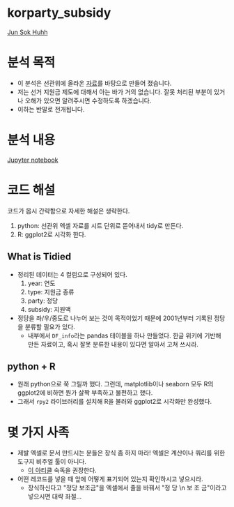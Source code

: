 # korparty_subsidy

[Jun Sok Huhh](mailto:anarinsk@gmail.com)

#  분석 목적 

* 이 분석은 선관위에 올라온 [자료](https://t.co/JgDId3DCN1)를 바탕으로 만들어 졌습니다. 
* 저는 선거 지원금 제도에 대해서 아는 바가 거의 없습니다. 잘못 처리된 부분이 있거나 오해가 있으면 알려주시면 수정하도록 하겠습니다. 
* 이하는 반말로 전개됩니다. 

# 분석 내용 

[Jupyter notebook](http://nbviewer.jupyter.org/github/anarinsk/korparty_subsidy/blob/master/read_EDA.ipynb)

# 코드 해설 

코드가 몹시 간략함으로 자세한 해설은 생략한다. 

1. python: 선관위 엑셀 자료를 시트 단위로 뜯어내서 tidy로 만든다. 
2.  R: ggplot2로 시각화 한다. 

## What is Tidied 

* 정리된 데이터는 4 컬럼으로 구성되어 있다. 
	1. year: 연도 
	2.  type: 지원금 종류 
	3.  party: 정당 
	4. subsidy: 지원액 
* 정당을 좌/우/중도로 나누어 보는 것이 목적이었기 때문에 2001년부터 기록된 정당을 분류할 필요가 있다. 
	* 내부에서 `DF_info`라는 pandas 테이블을 하나 만들었다. 한글 위키에 기반해 만든 자료이고, 혹시 잘못 분류한 내용이 있다면 알아서 고쳐 쓰시라. 

## python + R 

* 원래 python으로 쭉 그릴까 했다. 그런데,  matplotlib이나 seaborn 모두 R의 ggplot2에 비하면 뭔가 살짝 부족하고 불편하고 했다. 
* 그래서 `rpy2` 라이브러리를 설치해  R을 불러와 ggplot2로 시각화만 완성했다. 

# 몇 가지 사족 

* 제발 엑셀로 문서 만드시는 분들은 장식 좀 하지 마라! 엑셀은 계산이나 쿼리를 위한 도구지 비주얼 툴이 아니다. 
	* [이 아티클](https://www.tandfonline.com/doi/full/10.1080/00031305.2017.1375989) 숙독을 권장한다. 
* 어떤 레코드를 넣을 때 앞에 어떻게 표기되어 있는지 확인하시고 넣으시라.
	* 장식하신다고 "정당 보조금"을 엑셀에서 줄을 바꿔서 "정    당 \n 보  조  금"이라고 넣으시면 대략 좌절... 
<!--stackedit_data:
eyJoaXN0b3J5IjpbLTYxNTIzODI5LC04MjQ2NzEwNjUsLTYxNT
IzODI5LDM3NzU1MTQzMiwxMzg0MDczMDE3LC02NTQzOTU0Mjcs
LTgwMjQ3ODgsOTM0MzI5MzEzXX0=
-->